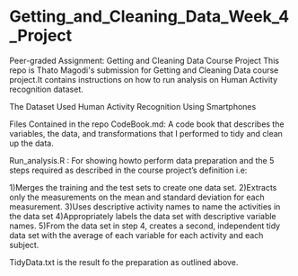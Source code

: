 # Getting_and_Cleaning_Data_Week_4_Project

Peer-graded Assignment: Getting and Cleaning Data Course Project
This repo is Thato Magodi's submission for Getting and Cleaning Data course project.It contains instructions on how to run analysis on Human Activity recognition dataset.

The Dataset Used
Human Activity Recognition Using Smartphones

Files Contained in the repo
CodeBook.md: A code book that describes the variables, the data, and transformations that I performed to tidy and clean up the data.

Run_analysis.R : For showing howto perform data preparation and the 5 steps required as described in the course project’s definition i.e:

1)Merges the training and the test sets to create one data set.
2)Extracts only the measurements on the mean and standard deviation for each measurement.
3)Uses descriptive activity names to name the activities in the data set
4)Appropriately labels the data set with descriptive variable names.
5)From the data set in step 4, creates a second, independent tidy data set with the average of each variable for each activity and each subject.

TidyData.txt is the result fo the preparation as outlined above.
